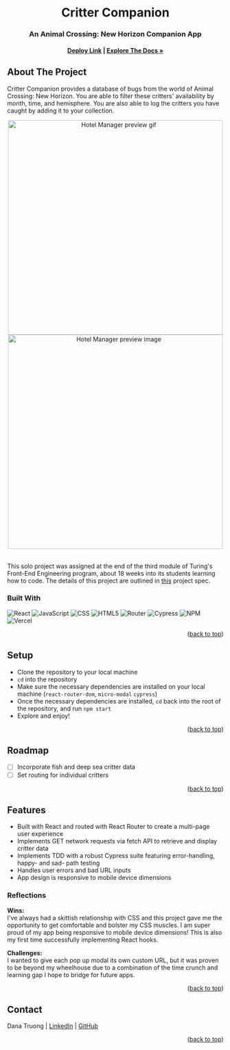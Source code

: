 <a name="readme-top"></a>

<!-- HEADER -->
<h1 align="center">Critter Companion</h1>

<h3 align="center">An Animal Crossing: New Horizon Companion App</h3>

<h4 align="center"><a href="https://critter-companion.vercel.app/"><strong>Deploy Link</strong></a> | <a href="https://github.com/tramtram1130/critter-companion"><strong>Explore The Docs »</strong></a></h4>

<p></p>

<!-- TABLE OF CONTENTS -->
<!-- <details>
  <summary>Table of Contents</summary>
  <ol>
    <li>
      <a href="#about-the-project">About The Project</a>
      <ul>
        <li><a href="#built-with">Built With</a></li>
      </ul>
    </li>
    <li><a href="#setup">Setup</a></li>
    <li><a href="#roadmap">Roadmap</a></li>
    <li>
        <a href="#features">Features</a>
        <ul>
            <li><a href="#reflections">Reflections</a>
        </ul>
    </li>
    <li><a href="#contact">Contact</a></li>
  </ol>
</details> -->

## About The Project
Critter Companion provides a database of bugs from the world of Animal Crossing: New Horizon. You are able to filter these critters' availability by month, time, and hemisphere. You are also able to log the critters you have caught by adding it to your collection.
<br>
<p align="center">
    <img width="500" src="https://user-images.githubusercontent.com/110209726/212814494-4250229e-a41e-432c-9401-6e1294d2e40b.gif" alt="Hotel Manager preview gif">
    <img width="500" src="https://user-images.githubusercontent.com/110209726/212815183-7ad3b8a3-add7-41ab-b041-0d8c57645a6b.gif" alt="Hotel Manager preview image">
</p>

<br />
This solo project was assigned at the end of the third module of Turing's Front-End Engineering program, about 18 weeks into its students learning how to code. The details of this project are outlined in <a href="https://frontend.turing.edu/projects/module-3/showcase.html">this</a> project spec.

### Built With

![React][React-shield]
![JavaScript][JavaScript-shield]
![CSS][CSS-shield]
![HTML5][HTML-shield]
![Router][Router-shield]
![Cypress][Cypress-shield]
![NPM][NPM-shield]
![Vercel][Vercel-shield]

<p align="right">(<a href="#readme-top">back to top</a>)</p>

## Setup
- Clone the repository to your local machine
- `cd` into the repository
- Make sure the necessary dependencies are installed on your local machine (`react-router-dom`, `micro-modal` `cypress`)
- Once the necessary dependencies are installed, `cd` back into the root of the repository, and run `npm start`
- Explore and enjoy!

<p align="right">(<a href="#readme-top">back to top</a>)</p>

## Roadmap

- [ ] Incorporate fish and deep sea critter data
- [ ] Set routing for individual critters

<p align="right">(<a href="#readme-top">back to top</a>)</p>

## Features

- Built with React and routed with React Router to create a multi-page user experience
- Implements GET network requests via fetch API to retrieve and display critter data
- Implements TDD with a robust Cypress suite featuring error-handling, happy- and sad- path testing
- Handles user errors and bad URL inputs
- App design is responsive to mobile device dimensions

### Reflections
<b>Wins:</b><br>
I've always had a skittish relationship with CSS and this project gave me the opportunity to get comfortable and bolster my CSS muscles. I am super proud of my app being responsive to mobile device dimensions! This is also my first time successfully implementing React hooks.
<p>
<b>Challenges:</b><br>
I wanted to give each pop up modal its own custom URL, but it was proven to be beyond my wheelhouse due to a combination of the time crunch and learning gap I hope to bridge for future apps.

<p align="right">(<a href="#readme-top">back to top</a>)</p>

## Contact

Dana Truong | [LinkedIn](https://www.linkedin.com/in/dana-truong-a1b35a250/) | [GitHub](https://github.com/tramtram1130)<br>

<p align="right">(<a href="#readme-top">back to top</a>)</p>

<!-- MARKDOWN LINKS & IMAGES -->
[React-shield]: https://img.shields.io/badge/-ReactJs-61DAFB?logo=react&logoColor=white&style=for-the-badge
[JavaScript-shield]: https://img.shields.io/badge/javascript%20-%23323330.svg?&style=for-the-badge&logo=javascript&logoColor=%23F7DF1E
[CSS-shield]: https://img.shields.io/badge/CSS3-1572B6?style=for-the-badge&logo=css3&logoColor=white
[HTML-shield]: https://img.shields.io/badge/HTML5-E34F26?style=for-the-badge&logo=html5&logoColor=white
[Cypress-shield]: https://img.shields.io/badge/-cypress-%23E5E5E5?style=for-the-badge&logo=cypress&logoColor=058a5e
[NPM-shield]: https://img.shields.io/badge/npm-CB3837?style=for-the-badge&logo=npm&logoColor=white
[Vercel-shield]: https://img.shields.io/badge/vercel-%23000000.svg?style=for-the-badge&logo=vercel&logoColor=white
[Router-shield]: https://img.shields.io/badge/React_Router-CA4245?style=for-the-badge&logo=react-router&logoColor=white

